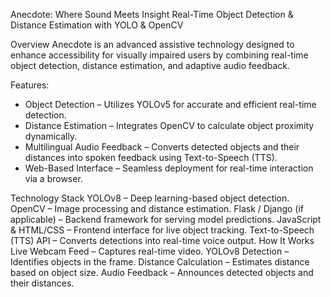 Anecdote: Where Sound Meets Insight
 Real-Time Object Detection & Distance Estimation with YOLO & OpenCV

Overview
Anecdote is an advanced assistive technology designed to enhance accessibility for visually impaired users by combining real-time object detection, distance estimation, and adaptive audio feedback.

Features:
* Object Detection – Utilizes YOLOv5 for accurate and efficient real-time detection.
* Distance Estimation – Integrates OpenCV to calculate object proximity dynamically.
* Multilingual Audio Feedback – Converts detected objects and their distances into spoken feedback using Text-to-Speech (TTS).
* Web-Based Interface – Seamless deployment for real-time interaction via a browser.

Technology Stack
YOLOv8 – Deep learning-based object detection.
OpenCV – Image processing and distance estimation.
Flask / Django (if applicable) – Backend framework for serving model predictions.
JavaScript & HTML/CSS – Frontend interface for live object tracking.
Text-to-Speech (TTS) API – Converts detections into real-time voice output.
How It Works
Live Webcam Feed – Captures real-time video.
YOLOv8 Detection – Identifies objects in the frame.
Distance Calculation – Estimates distance based on object size.
Audio Feedback – Announces detected objects and their distances.